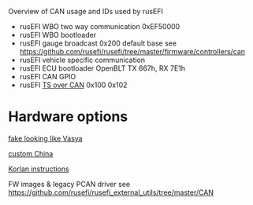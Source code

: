 Overview of CAN usage and IDs used by rusEFI


* rusEFI WBO two way communication 0xEF50000
* rusEFI WBO bootloader
* rusEFI gauge broadcast 0x200 default base see https://github.com/rusefi/rusefi/tree/master/firmware/controllers/can
* rusEFI vehicle specific communication 
* rusEFI ECU bootloader OpenBLT  TX 667h, RX 7E1h
* rusEFI CAN GPIO
* rusEFI [TS over CAN](TS-over-CAN) 0x100 0x102


# Hardware options

[fake looking like Vasya](https://rusefi.com/forum/viewtopic.php?f=13&t=2243)

[custom China](https://rusefi.com/forum/viewtopic.php?f=13&t=2209)

[Korlan instructions](https://rusefi.com/forum/viewtopic.php?p=43654#p43654)

FW images & legacy PCAN driver see https://github.com/rusefi/rusefi_external_utils/tree/master/CAN
